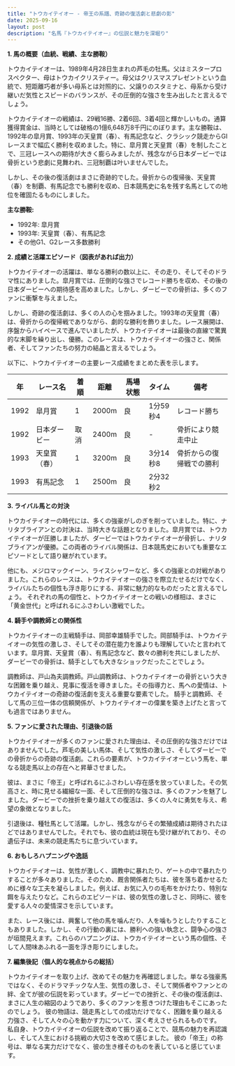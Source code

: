 ```yaml
---
title: "トウカイテイオー - 帝王の系譜、奇跡の復活劇と悲劇の影"
date: 2025-09-16
layout: post
description: "名馬『トウカイテイオー』の伝説と魅力を深堀り"
---
```


**1. 馬の概要（血統、戦績、主な勝鞍）**

トウカイテイオーは、1989年4月28日生まれの芦毛の牡馬。父はミスタープロスペクター、母はトウカイクリスティー。母父はクリスマスプレゼントという血統で、短距離巧者が多い母系とは対照的に、父譲りのスタミナと、母系から受け継いだ気性とスピードのバランスが、その圧倒的な強さを生み出したと言えるでしょう。

トウカイテイオーの戦績は、29戦16勝、2着6回、3着4回と輝かしいもの。通算獲得賞金は、当時としては破格の1億6,648万8千円にのぼります。主な勝鞍は、1992年の皐月賞、1993年の天皇賞（春）、有馬記念など、クラシック競走からGIレースまで幅広く勝利を収めました。特に、皐月賞と天皇賞（春）を制したことで、三冠レースへの期待が大きく膨らみましたが、残念ながら日本ダービーでは骨折という悲劇に見舞われ、三冠制覇は叶いませんでした。

しかし、その後の復活劇はまさに奇跡的でした。骨折からの復帰後、天皇賞（春）を制覇、有馬記念でも勝利を収め、日本競馬史に名を残す名馬としての地位を確固たるものにしました。

**主な勝鞍:**

* 1992年: 皐月賞
* 1993年: 天皇賞（春）、有馬記念
* その他G1、G2レース多数勝利


**2. 成績と活躍エピソード（図表があれば出力）**

トウカイテイオーの活躍は、単なる勝利の数以上に、その走り、そしてそのドラマ性にありました。皐月賞では、圧倒的な強さでレコード勝ちを収め、その後の日本ダービーへの期待感を高めました。しかし、ダービーでの骨折は、多くのファンに衝撃を与えました。

しかし、奇跡の復活劇は、多くの人の心を掴みました。1993年の天皇賞（春）は、骨折からの復帰戦でありながら、劇的な勝利を飾りました。レース展開は、序盤からハイペースで進んでいましたが、トウカイテイオーは最後の直線で驚異的な末脚を繰り出し、優勝。このレースは、トウカイテイオーの強さと、関係者、そしてファンたちの努力の結晶と言えるでしょう。

以下に、トウカイテイオーの主要レース成績をまとめた表を示します。


| 年 | レース名       | 着順 | 距離 | 馬場状態 | タイム         | 備考                               |
|---|----------------|-----|------|----------|---------------|------------------------------------|
| 1992 | 皐月賞         | 1   | 2000m | 良       | 1分59秒4      | レコード勝ち                              |
| 1992 | 日本ダービー     | 取消 | 2400m | 良       | -             | 骨折により競走中止                    |
| 1993 | 天皇賞（春）   | 1   | 3200m | 良       | 3分14秒8      | 骨折からの復帰戦での勝利             |
| 1993 | 有馬記念       | 1   | 2500m | 良       | 2分32秒2      |                                    |


**3. ライバル馬との対決**

トウカイテイオーの時代には、多くの強豪がしのぎを削っていました。特に、ナリタブライアンとの対決は、当時大きな話題となりました。皐月賞では、トウカイテイオーが圧勝しましたが、ダービーではトウカイテイオーが骨折し、ナリタブライアンが優勝。この両者のライバル関係は、日本競馬史においても重要なエピソードとして語り継がれています。

他にも、メジロマックイーン、ライスシャワーなど、多くの強豪との対戦がありました。これらのレースは、トウカイテイオーの強さを際立たせるだけでなく、ライバルたちの個性も浮き彫りにする、非常に魅力的なものだったと言えるでしょう。  それぞれの馬の個性と、トウカイテイオーとの戦いの様相は、まさに「黄金世代」と呼ばれるにふさわしい激戦でした。


**4. 騎手や調教師との関係性**

トウカイテイオーの主戦騎手は、岡部幸雄騎手でした。岡部騎手は、トウカイテイオーの気性の激しさ、そしてその潜在能力を誰よりも理解していたと言われています。皐月賞、天皇賞（春）、有馬記念など、数々の勝利を共にしましたが、ダービーでの骨折は、騎手としても大きなショックだったことでしょう。

調教師は、戸山為夫調教師。戸山調教師は、トウカイテイオーの骨折という大きな困難を乗り越え、見事に復活を導きました。その指導力と、馬への愛情は、トウカイテイオーの奇跡の復活劇を支える重要な要素でした。  騎手と調教師、そして馬の三位一体の信頼関係が、トウカイテイオーの偉業を築き上げたと言っても過言ではありません。


**5. ファンに愛された理由、引退後の話**

トウカイテイオーが多くのファンに愛された理由は、その圧倒的な強さだけではありませんでした。芦毛の美しい馬体、そして気性の激しさ、そしてダービーでの骨折からの奇跡の復活劇。これらの要素が、トウカイテイオーという馬を、単なる競走馬以上の存在へと昇華させました。

彼は、まさに「帝王」と呼ばれるにふさわしい存在感を放っていました。その気高さと、時に見せる繊細な一面、そして圧倒的な強さは、多くのファンを魅了しました。ダービーでの挫折を乗り越えての復活は、多くの人々に勇気を与え、希望の象徴となりました。

引退後は、種牡馬として活躍。しかし、残念ながらその繁殖成績は期待されたほどではありませんでした。それでも、彼の血統は現在も受け継がれており、その遺伝子は、未来の競走馬たちに息づいています。


**6. おもしろハプニングや逸話**

トウカイテイオーは、気性が激しく、調教中に暴れたり、ゲートの中で暴れたりすることが多々ありました。そのため、厩舎関係者たちは、彼を落ち着かせるために様々な工夫を凝らしました。例えば、お気に入りの毛布をかけたり、特別な餌を与えたりなど。これらのエピソードは、彼の気性の激しさと、同時に、彼を愛する人々の愛情深さを示しています。

また、レース後には、興奮して他の馬を噛んだり、人を噛もうとしたりすることもありました。しかし、その行動の裏には、勝利への強い執念と、闘争心の強さが垣間見えます。これらのハプニングは、トウカイテイオーという馬の個性、そして人間味あふれる一面を浮き彫りにしました。


**7. 編集後記（個人的な視点からの総括）**

トウカイテイオーを取り上げ、改めてその魅力を再確認しました。単なる強豪馬ではなく、そのドラマチックな人生、気性の激しさ、そして関係者やファンとの絆、全てが彼の伝説を彩っています。ダービーでの挫折と、その後の復活劇は、まさに人生の縮図のようであり、多くのファンを惹きつけた理由もそこにあったのでしょう。  彼の物語は、競走馬としての成功だけでなく、困難を乗り越える力強さ、そして人々の心を動かす力について、深く考えさせられるものです。  私自身、トウカイテイオーの伝説を改めて振り返ることで、競馬の魅力を再認識し、そして人生における挑戦の大切さを改めて感じました。  彼の「帝王」の称号は、単なる実力だけでなく、彼の生き様そのものを表していると感じています。
